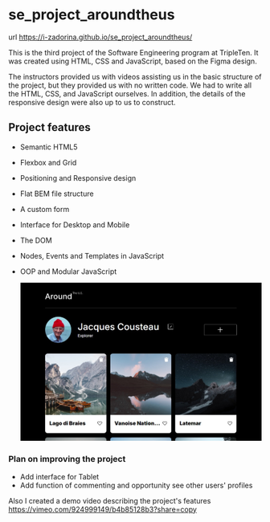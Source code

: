 # se_project_aroundtheus

url https://i-zadorina.github.io/se_project_aroundtheus/

This is the third project of the Software Engineering program at TripleTen. It was created using HTML, CSS and JavaScript, based on the Figma design.

The instructors provided us with videos assisting us in the basic structure of the project, but they provided us with no written code. We had to write all the HTML, CSS, and JavaScript ourselves. In addition, the details of the responsive design were also up to us to construct.

## Project features

- Semantic HTML5
- Flexbox and Grid
- Positioning and Responsive design
- Flat BEM file structure
- A custom form
- Interface for Desktop and Mobile
- The DOM
- Nodes, Events and Templates in JavaScript
- OOP and Modular JavaScript

  ![Project screenshot](https://raw.githubusercontent.com/i-zadorina/se_project_aroundtheus/d5ed6b0d6c93d6e14985bc284437cb3678136942/ScreenAroundTheUS.jpg)

### Plan on improving the project

- Add interface for Tablet
- Add function of commenting and opportunity see other users' profiles

Also I created a demo video describing the project's features https://vimeo.com/924999149/b4b85128b3?share=copy
